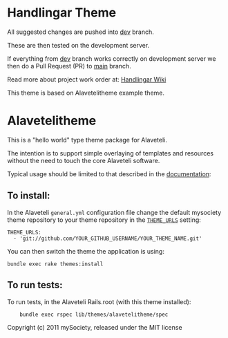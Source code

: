 Handlingar Theme
==============

All suggested changes are pushed into [dev](https://github.com/handlingar/handlingar-theme/tree/dev) branch.

These are then tested on the development server.

If everything from [dev](https://github.com/handlingar/handlingar-theme/tree/dev) branch works correctly on development server we then do a Pull Request (PR) to [main](https://github.com/handlingar/handlingar-theme/tree/main) branch.

Read more about project work order at: [Handlingar Wiki](https://gitlab.com/handlingar/handlingar/-/wikis/)

This theme is based on Alavetelitheme example theme.

Alavetelitheme
==============

This is a "hello world" type theme package for Alaveteli.

The intention is to support simple overlaying of templates and
resources without the need to touch the core Alaveteli software.

Typical usage should be limited to that described in the [documentation](http://alaveteli.org/docs/customising/themes/):


## To install:

In the Alaveteli `general.yml` configuration file change the default mysociety  theme repository to your theme repository in the [`THEME_URLS`](http://alaveteli.org/docs/customising/config/#theme_urls) setting:

    THEME_URLS:
      - 'git://github.com/YOUR_GITHUB_USERNAME/YOUR_THEME_NAME.git'

You can then switch the theme the application is using:

    bundle exec rake themes:install

## To run tests:

To run tests, in the Alaveteli Rails.root (with this theme installed):

        bundle exec rspec lib/themes/alavetelitheme/spec


Copyright (c) 2011 mySociety, released under the MIT license
